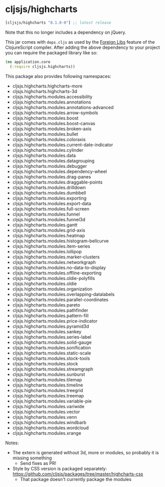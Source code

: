 # cljsjs/highcharts

[](dependency)
```clojure
[cljsjs/highcharts "8.1.0-0"] ;; latest release
```
[](/dependency)

Note that this no longer includes a dependency on jQuery.

This jar comes with `deps.cljs` as used by the [Foreign Libs][flibs] feature
of the ClojureScript compiler. After adding the above dependency to your project
you can require the packaged library like so:

```clojure
(ns application.core
  (:require cljsjs.highcharts))
```

This package also provides following namespaces:

- cljsjs.highcharts.highcharts-more
- cljsjs.highcharts.highcharts-3d
- cljsjs.highcharts.modules.accessibility
- cljsjs.highcharts.modules.annotations
- cljsjs.highcharts.modules.annotations-advanced
- cljsjs.highcharts.modules.arrow-symbols
- cljsjs.highcharts.modules.boost
- cljsjs.highcharts.modules.boost-canvas
- cljsjs.highcharts.modules.broken-axis
- cljsjs.highcharts.modules.bullet
- cljsjs.highcharts.modules.coloraxis
- cljsjs.highcharts.modules.current-date-indicator
- cljsjs.highcharts.modules.cylinder
- cljsjs.highcharts.modules.data
- cljsjs.highcharts.modules.datagrouping
- cljsjs.highcharts.modules.debugger
- cljsjs.highcharts.modules.dependency-wheel
- cljsjs.highcharts.modules.drag-panes
- cljsjs.highcharts.modules.draggable-points
- cljsjs.highcharts.modules.drilldown
- cljsjs.highcharts.modules.dumbbell
- cljsjs.highcharts.modules.exporting
- cljsjs.highcharts.modules.export-data
- cljsjs.highcharts.modules.full-screen
- cljsjs.highcharts.modules.funnel
- cljsjs.highcharts.modules.funnel3d
- cljsjs.highcharts.modules.gantt
- cljsjs.highcharts.modules.grid-axis
- cljsjs.highcharts.modules.heatmap
- cljsjs.highcharts.modules.histogram-bellcurve
- cljsjs.highcharts.modules.item-series
- cljsjs.highcharts.modules.lollipop
- cljsjs.highcharts.modules.marker-clusters
- cljsjs.highcharts.modules.networkgraph
- cljsjs.highcharts.modules.no-data-to-display
- cljsjs.highcharts.modules.offline-exporting
- cljsjs.highcharts.modules.oldie-polyfills
- cljsjs.highcharts.modules.oldie
- cljsjs.highcharts.modules.organization
- cljsjs.highcharts.modules.overlapping-datalabels
- cljsjs.highcharts.modules.parallel-coordinates
- cljsjs.highcharts.modules.pareto
- cljsjs.highcharts.modules.pathfinder
- cljsjs.highcharts.modules.pattern-fill
- cljsjs.highcharts.modules.price-indicator
- cljsjs.highcharts.modules.pyramid3d
- cljsjs.highcharts.modules.sankey
- cljsjs.highcharts.modules.series-label
- cljsjs.highcharts.modules.solid-gauge
- cljsjs.highcharts.modules.sonification
- cljsjs.highcharts.modules.static-scale
- cljsjs.highcharts.modules.stock-tools
- cljsjs.highcharts.modules.stock
- cljsjs.highcharts.modules.streamgraph
- cljsjs.highcharts.modules.sunburst
- cljsjs.highcharts.modules.tilemap
- cljsjs.highcharts.modules.timeline
- cljsjs.highcharts.modules.treegrid
- cljsjs.highcharts.modules.treemap
- cljsjs.highcharts.modules.variable-pie
- cljsjs.highcharts.modules.variwide
- cljsjs.highcharts.modules.vector
- cljsjs.highcharts.modules.venn
- cljsjs.highcharts.modules.windbarb
- cljsjs.highcharts.modules.wordcloud
- cljsjs.highcharts.modules.xrange

Notes:

- The extern is generated without 3d, more or modules, so probably it is missing something
    - Send fixes as PR!
- Style by CSS version is packaged separately: https://github.com/cljsjs/packages/tree/master/highcharts-css
    - That package doesn't currently package the modules

[flibs]: https://clojurescript.org/reference/packaging-foreign-deps

